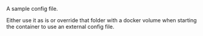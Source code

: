 A sample config file.

Either use it as is or override that folder with a docker volume when starting
the container to use an external config file.


